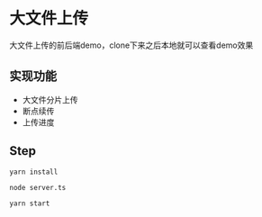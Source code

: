 # 大文件上传

大文件上传的前后端demo，clone下来之后本地就可以查看demo效果

## 实现功能

- 大文件分片上传
- 断点续传
- 上传进度

## Step
`yarn install`

`node server.ts`

`yarn start`
